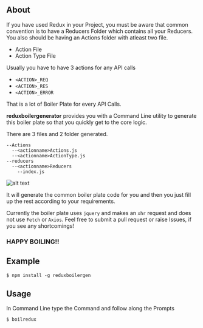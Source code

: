 ## About


If you have used Redux in your Project, you must be aware that common convention is
to have a Reducers Folder which contains all your Reducers.
You also should be having an Actions folder with atleast two file.

* Action File
* Action Type File

Usually you have to have 3 actions for any API calls

* `<ACTION>_REQ`
* `<ACTION>_RES`
* `<ACTION>_ERROR`

That is a lot of Boiler Plate for every API Calls.

**reduxboilergenerator** provides you with a Command Line utility to generate this boiler plate so that you quickly get to the core logic.

There are 3 files and 2 folder generated.

```
--Actions
  --<actionname>Actions.js
  --<actionname>ActionType.js
--reducers
  --<actionname>Reducers
    --index.js
```

![alt text](https://im.ezgif.com/tmp/ezgif-1-58f530d898.gif)

It will generate the common boiler plate code for you and then you just fill up the rest according to your 
requirements.

Currently the boiler plate uses `jquery` and makes an `xhr` request and does not use `Fetch` or `Axios`.
Feel free to submit a pull request or raise Issues, if you see any shortcomings!

### HAPPY BOILING!!

## Example

```
$ npm install -g reduxboilergen
```

## Usage

In Command Line type the Command and follow along the Prompts

```
$ boilredux
```
